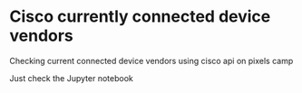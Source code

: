 # Cisco currently connected device vendors

Checking current connected device vendors using cisco api on pixels camp


Just check the Jupyter notebook 

